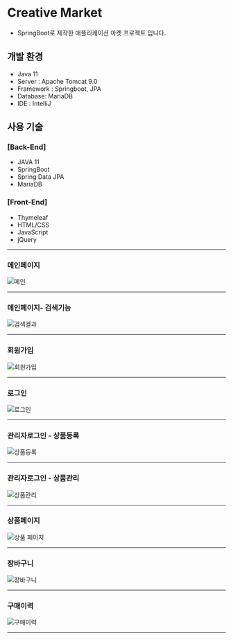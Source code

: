# Creative Market

- SpringBoot로 제작한 애플리케이션 마켓 프로젝트 입니다.

## 개발 환경

- Java 11
- Server : Apache Tomcat 9.0
- Framework : Springboot, JPA
- Database: MariaDB
- IDE : IntelliJ

## 사용 기술

### [Back-End]

- JAVA 11
- SpringBoot
- Spring Data JPA
- MariaDB

### [Front-End]

- Thymeleaf
- HTML/CSS
- JavaScript
- jQuery

---

### 메인페이지

![메인](https://user-images.githubusercontent.com/122762106/230819174-5c6e1423-0c2f-41ab-8f66-c1ab3ee0140b.png)

---

### 메인페이지- 검색기능

![검색결과](https://user-images.githubusercontent.com/122762106/230819164-a65688ba-2abb-4250-9c52-889110f66b17.png)

---

### 회원가입

![회원가입](https://user-images.githubusercontent.com/122762106/230819185-5d29b91c-2c6a-44db-9d88-0b56914474ee.png)

---

### 로그인

![로그인](https://user-images.githubusercontent.com/122762106/230819171-ac396c89-4c23-47c1-b844-b996d6bb829b.png)


---

### 관리자로그인 - 상품등록

![상품등록](https://user-images.githubusercontent.com/122762106/230819182-257b9877-597a-476a-a98e-3fb508d7d223.png)

---

### 관리자로그인 - 상품관리

![상품관리](https://user-images.githubusercontent.com/122762106/230819181-664645ef-a5e3-4725-bac1-39bc32b0d9c7.png)

---

### 상품페이지

![상품 페이지](https://user-images.githubusercontent.com/122762106/230819176-4f4d3d78-06b6-425b-8380-927544753bdf.png)

---

### 장바구니

![장바구니](https://user-images.githubusercontent.com/122762106/230819184-a4925725-8fe1-4c35-88ea-211aa30d5e49.png)

---

### 구매이력

![구매이력](https://user-images.githubusercontent.com/122762106/230819168-4ca03384-b761-4b78-9f94-359c7c6f5369.png)

---
